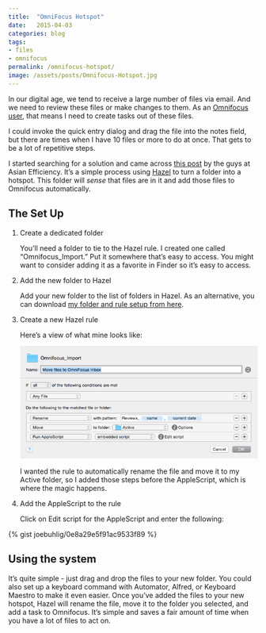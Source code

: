```yaml
---
title:  "OmniFocus Hotspot"
date:   2015-04-03
categories: blog
tags:
- files
- omnifocus
permalink: /omnifocus-hotspot/
image: /assets/posts/Omnifocus-Hotspot.jpg
---
```


In our digital age, we tend to receive a large number of files via email. And we need to review these files or make changes to them. As an [Omnifocus user](http://joebuhlig.com/omnifocus-setup-workflow/), that means I need to create tasks out of these files.

<!--more-->

I could invoke the quick entry dialog and drag the file into the notes field, but there are times when I have 10 files or more to do at once. That gets to be a lot of repetitive steps.

I started searching for a solution and came across [this post](http://www.asianefficiency.com/task-management/omnifocus-hotspot/) by the guys at Asian Efficiency. It’s a simple process using [Hazel](http://www.noodlesoft.com/hazel.php) to turn a folder into a hotspot. This folder will _sense_ that files are in it and add those files to Omnifocus automatically.

## The Set Up

1.  Create a dedicated folder

    You’ll need a folder to tie to the Hazel rule. I created one called “Omnifocus_Import.” Put it somewhere that’s easy to access. You might want to consider adding it as a favorite in Finder so it’s easy to access.

2.  Add the new folder to Hazel

    Add your new folder to the list of folders in Hazel. As an alternative, you can download [my folder and rule setup from here](http://joebuhlig.com/wp-content/files/Omnifocus_Import.hazelrules).

3.  Create a new Hazel rule

    Here’s a view of what mine looks like:

    <img class="center-image post-image-medium" src="/assets/posts_extra/Omnifocus-Hotspot.png" />

    I wanted the rule to automatically rename the file and move it to my Active folder, so I added those steps before the AppleScript, which is where the magic happens.

4.  Add the AppleScript to the rule

    Click on Edit script for the AppleScript and enter the following:

{% gist joebuhlig/0e8a29e5f91ac9533f89 %}

## Using the system

It’s quite simple - just drag and drop the files to your new folder. You could also set up a keyboard command with Automator, Alfred, or Keyboard Maestro to make it even easier. Once you’ve added the files to your new hotspot, Hazel will rename the file, move it to the folder you selected, and add a task to Omnifocus. It’s simple and saves a fair amount of time when you have a lot of files to act on.  